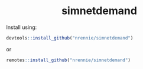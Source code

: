 <h1 align="center">
simnetdemand </h1>

Install using:
``` r
devtools::install_github("nrennie/simnetdemand")
```
or
``` r
remotes::install_github("nrennie/simnetdemand")
```
